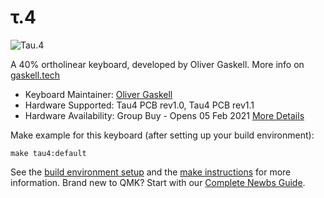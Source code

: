 # τ.4

![Tau.4](http://gaskell.tech/tau/images/tau4.jpg)

A 40% ortholinear keyboard, developed by Oliver Gaskell. More info on [gaskell.tech](https://gaskell.tech/tau/four.html)

* Keyboard Maintainer: [Oliver Gaskell](https://github.com/ogaskell)
* Hardware Supported: Tau4 PCB rev1.0, Tau4 PCB rev1.1
* Hardware Availability: Group Buy - Opens 05 Feb 2021 [More Details](https://gaskell.tech/tau/four.html)


Make example for this keyboard (after setting up your build environment):

    make tau4:default

See the [build environment setup](https://docs.qmk.fm/#/getting_started_build_tools) and the [make instructions](https://docs.qmk.fm/#/getting_started_make_guide) for more information. Brand new to QMK? Start with our [Complete Newbs Guide](https://docs.qmk.fm/#/newbs).
